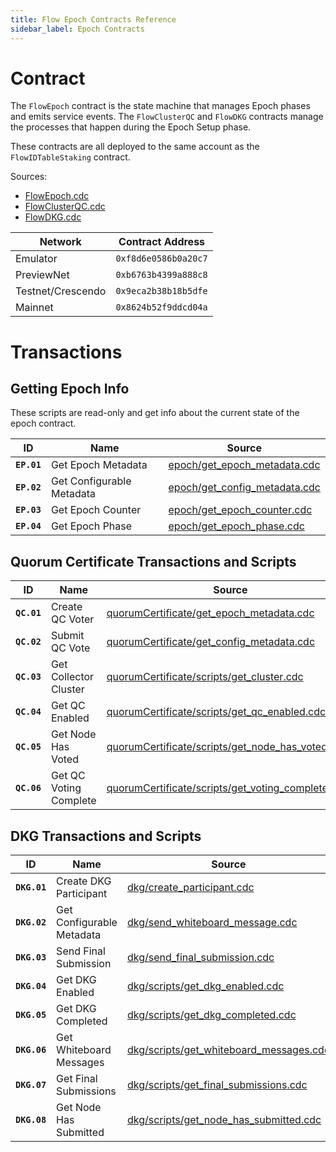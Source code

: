 ```yaml
---
title: Flow Epoch Contracts Reference
sidebar_label: Epoch Contracts
---
```


# Contract

The `FlowEpoch` contract is the state machine that manages Epoch phases and emits service events.
The `FlowClusterQC` and `FlowDKG` contracts manage the processes that happen during the Epoch Setup phase.

These contracts are all deployed to the same account as the `FlowIDTableStaking` contract.

Sources: 
- [FlowEpoch.cdc](https://github.com/onflow/flow-core-contracts/blob/master/contracts/epochs/FlowEpoch.cdc)
- [FlowClusterQC.cdc](https://github.com/onflow/flow-core-contracts/blob/master/contracts/epochs/FlowClusterQC.cdc)
- [FlowDKG.cdc](https://github.com/onflow/flow-core-contracts/blob/master/contracts/epochs/FlowDKG.cdc)

| Network           | Contract Address     |
|-------------------|----------------------|
| Emulator          | `0xf8d6e0586b0a20c7` |
| PreviewNet        | `0xb6763b4399a888c8` |
| Testnet/Crescendo | `0x9eca2b38b18b5dfe` |
| Mainnet           | `0x8624b52f9ddcd04a` |

# Transactions

## Getting Epoch Info

These scripts are read-only and get info about the current state of the epoch contract.

| ID        | Name                       | Source |
|-----------|----------------------------|--------|
|**`EP.01`**| Get Epoch Metadata         | [epoch/get_epoch_metadata.cdc](https://github.com/onflow/flow-core-contracts/blob/master/transactions/epoch/scripts/get_epoch_metadata.cdc) |
|**`EP.02`**| Get Configurable Metadata  | [epoch/get_config_metadata.cdc](https://github.com/onflow/flow-core-contracts/blob/master/transactions/epoch/scripts/get_config_metadata.cdc) |
|**`EP.03`**| Get Epoch Counter          | [epoch/get_epoch_counter.cdc](https://github.com/onflow/flow-core-contracts/blob/master/transactions/epoch/scripts/get_epoch_counter.cdc) |
|**`EP.04`**| Get Epoch Phase            | [epoch/get_epoch_phase.cdc](https://github.com/onflow/flow-core-contracts/blob/master/transactions/epoch/scripts/get_epoch_phase.cdc) |


## Quorum Certificate Transactions and Scripts

| ID        | Name                    | Source |
|-----------|-------------------------|--------|
|**`QC.01`**| Create QC Voter         | [quorumCertificate/get_epoch_metadata.cdc](https://github.com/onflow/flow-core-contracts/blob/master/transactions/quorumCertificate/create_voter.cdc) |
|**`QC.02`**| Submit QC Vote          | [quorumCertificate/get_config_metadata.cdc](https://github.com/onflow/flow-core-contracts/blob/master/transactions/quorumCertificate/submit_vote.cdc) |
|**`QC.03`**| Get Collector Cluster   | [quorumCertificate/scripts/get_cluster.cdc](https://github.com/onflow/flow-core-contracts/blob/master/transactions/quorumCertificate/scripts/get_cluster.cdc) |
|**`QC.04`**| Get QC Enabled          | [quorumCertificate/scripts/get_qc_enabled.cdc](https://github.com/onflow/flow-core-contracts/blob/master/transactions/quorumCertificate/scripts/get_qc_enabled.cdc) |
|**`QC.05`**| Get Node Has Voted      | [quorumCertificate/scripts/get_node_has_voted.cdc](https://github.com/onflow/flow-core-contracts/blob/master/transactions/quorumCertificate/scripts/get_node_has_voted.cdc) |
|**`QC.06`**| Get QC Voting Complete  | [quorumCertificate/scripts/get_voting_completed.cdc](https://github.com/onflow/flow-core-contracts/blob/master/transactions/quorumCertificate/scripts/get_voting_completed.cdc) |

## DKG Transactions and Scripts

| ID        | Name                       | Source |
|-----------|----------------------------|--------|
|**`DKG.01`**| Create DKG Participant    | [dkg/create_participant.cdc](https://github.com/onflow/flow-core-contracts/blob/master/transactions/dkg/create_participant.cdc) |
|**`DKG.02`**| Get Configurable Metadata | [dkg/send_whiteboard_message.cdc](https://github.com/onflow/flow-core-contracts/blob/master/transactions/dkg/send_whiteboard_message.cdc) |
|**`DKG.03`**| Send Final Submission        | [dkg/send_final_submission.cdc](https://github.com/onflow/flow-core-contracts/blob/master/transactions/dkg/send_final_submission.cdc) |
|**`DKG.04`**| Get DKG Enabled         | [dkg/scripts/get_dkg_enabled.cdc](https://github.com/onflow/flow-core-contracts/blob/master/transactions/dkg/scripts/get_dkg_enabled.cdc) |
|**`DKG.05`**| Get DKG Completed          | [dkg/scripts/get_dkg_completed.cdc](https://github.com/onflow/flow-core-contracts/blob/master/transactions/dkg/scripts/get_dkg_completed.cdc) |
|**`DKG.06`**| Get Whiteboard Messages         | [dkg/scripts/get_whiteboard_messages.cdc](https://github.com/onflow/flow-core-contracts/blob/master/transactions/dkg/scripts/get_whiteboard_messages.cdc) |
|**`DKG.07`**| Get Final Submissions          | [dkg/scripts/get_final_submissions.cdc](https://github.com/onflow/flow-core-contracts/blob/master/transactions/dkg/scripts/get_final_submissions.cdc) |
|**`DKG.08`**| Get Node Has Submitted          | [dkg/scripts/get_node_has_submitted.cdc](https://github.com/onflow/flow-core-contracts/blob/master/transactions/dkg/scripts/get_node_has_submitted.cdc) |
